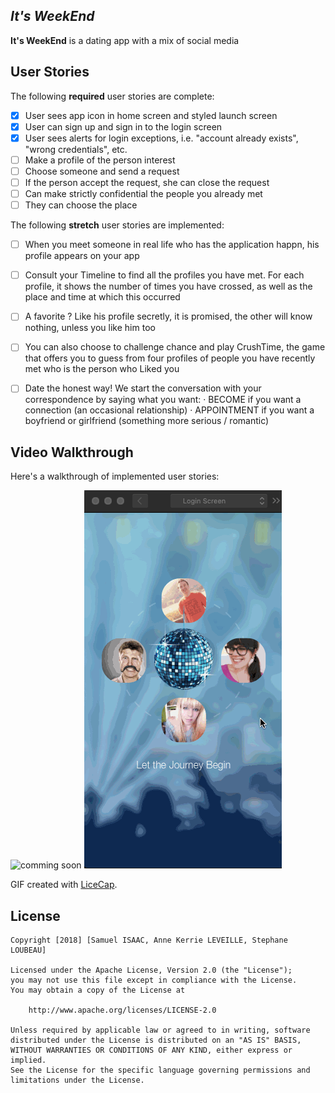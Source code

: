 ## *It's WeekEnd*

**It's WeekEnd** is a dating app with a mix of social media


## User Stories

The following **required** user stories are complete:

- [X] User sees app icon in home screen and styled launch screen
- [X] User can sign up and sign in to the login screen
- [X] User sees alerts for login exceptions, i.e. "account already exists", "wrong credentials", etc.
- [ ] Make a profile of the person interest
- [ ] Choose someone and send a request
- [ ] If the person accept the request, she can close the request
- [ ] Can make strictly confidential the people you already met
- [ ] They can choose the place

The following **stretch** user stories are implemented:

- [ ] When you meet someone in real life who has the application happn, his profile appears on your app
- [ ] Consult your Timeline to find all the profiles you have met. For each profile, it shows the number of times you have crossed, as well as the place and time at which this occurred
- [ ] A favorite ? Like his profile secretly, it is promised, the other will know nothing, unless you like him too
- [ ] You can also choose to challenge chance and play CrushTime, the game that offers you to guess from four profiles of people you have recently met who is the person who Liked you
- [ ] Date the honest way! We start the conversation with your correspondence by saying what you want:
   · BECOME if you want a connection (an occasional relationship)
   · APPOINTMENT if you want a boyfriend or girlfriend (something more serious / romantic)



## Video Walkthrough

Here's a walkthrough of implemented user stories:

<img src='ProjectWekenn.gif' title='comming soon' width='' alt='comming soon' />

<img src='wireframes.gif' title='Test' width='' alt='test' />

GIF created with [LiceCap](http://www.cockos.com/licecap/).


## License

    Copyright [2018] [Samuel ISAAC, Anne Kerrie LEVEILLE, Stephane LOUBEAU]

    Licensed under the Apache License, Version 2.0 (the "License");
    you may not use this file except in compliance with the License.
    You may obtain a copy of the License at

        http://www.apache.org/licenses/LICENSE-2.0

    Unless required by applicable law or agreed to in writing, software
    distributed under the License is distributed on an "AS IS" BASIS,
    WITHOUT WARRANTIES OR CONDITIONS OF ANY KIND, either express or implied.
    See the License for the specific language governing permissions and
    limitations under the License.
